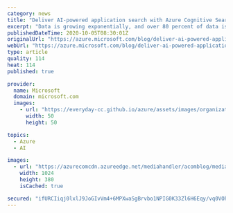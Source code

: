 ```yaml
---
category: news
title: "Deliver AI-powered application search with Azure Cognitive Search and BA Insight"
excerpt: "Data is growing exponentially, and over 80 percent of data is unstructured, creating a challenge for organizations to find and surface the right information to their customers. What organizations need is a solution that enables them to uncover latent insights from all their content by quickly identifying"
publishedDateTime: 2020-10-05T08:30:01Z
originalUrl: "https://azure.microsoft.com/blog/deliver-ai-powered-application-search-with-azure-cognitive-search-and-ba-insight/"
webUrl: "https://azure.microsoft.com/blog/deliver-ai-powered-application-search-with-azure-cognitive-search-and-ba-insight/"
type: article
quality: 114
heat: 114
published: true

provider:
  name: Microsoft
  domain: microsoft.com
  images:
    - url: "https://everyday-cc.github.io/azure/assets/images/organizations/microsoft.com-50x50.jpg"
      width: 50
      height: 50

topics:
  - Azure
  - AI

images:
  - url: "https://azurecomcdn.azureedge.net/mediahandler/acomblog/media/Default/blog/3825d129-7b61-4af7-9e9e-6ea06c242b9c.png"
    width: 1024
    height: 380
    isCached: true

secured: "ifURCIiqj0lxlJ9JoGIvVm4+6MPXwaSgBrvbo1NPIG0K33Zl6H6Eqy/vq0VOhR4s9gw4htdl5XJxTi9JHYiLmZxFnf+izpsHcETxNUAjXXSBIEGaYLfdyBvM0mnndTV2jtX3aMS8wK5UgTNn2p9gWHVu+AZc09aySUSb1rGszeriBG+vq4nao4PJL6dLj/635SbnYVb93YjIhhPrDNq4bGD65nSOaH7YwjvgeGce0LwleFy1ba1QoT5d3aKhX8shlVQTmO69BQfHh5L9m0k1DtS/OgwN52MCRqJMnT0VDIkbxNCU9KlEbu3j03s0Uu9oysfPbgWHd4xDBIartazXcYhapYPO2R6HZqqfRfHAMhQ=;sxe44nk0wh0pOond1dJbCg=="
---
```


